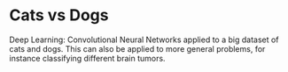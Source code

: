 # Cats vs Dogs
Deep Learning: Convolutional Neural Networks applied to a big dataset of cats and dogs. This can also be applied to more general problems, for instance classifying different brain tumors. 
